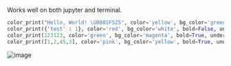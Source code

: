 Works well on both jupyter and terminal.  



```python
color_print("Hello, World! \U0001F525", color='yellow', bg_color='green', bold=True, underline=False)
color_print({'test' : 1}, color='red', bg_color='white', bold=False, underline=True)
color_print(123123, color='green', bg_color='magenta', bold=True, underline=True)
color_print([1,2,45,3], color='pink', bg_color='yellow', bold=True, underline=True)


```
![image](https://github.com/user-attachments/assets/fb84e073-71ec-44cc-b5b0-c9d882776610)

